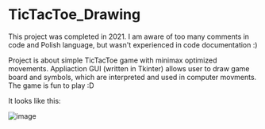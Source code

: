 # TicTacToe_Drawing

This project was completed in 2021. I am aware of too many comments in code and Polish language, but wasn't experienced in code documentation :)

Project is about simple TicTacToe game with minimax optimized movements. Appliaction GUI (written in Tkinter) allows user to draw game board and symbols, which are interpreted and used in computer movments. The game is fun to play :D

It looks like this:

![image](https://user-images.githubusercontent.com/84450232/162436026-7e80736e-2a2f-4734-911a-3892821f2464.png)
